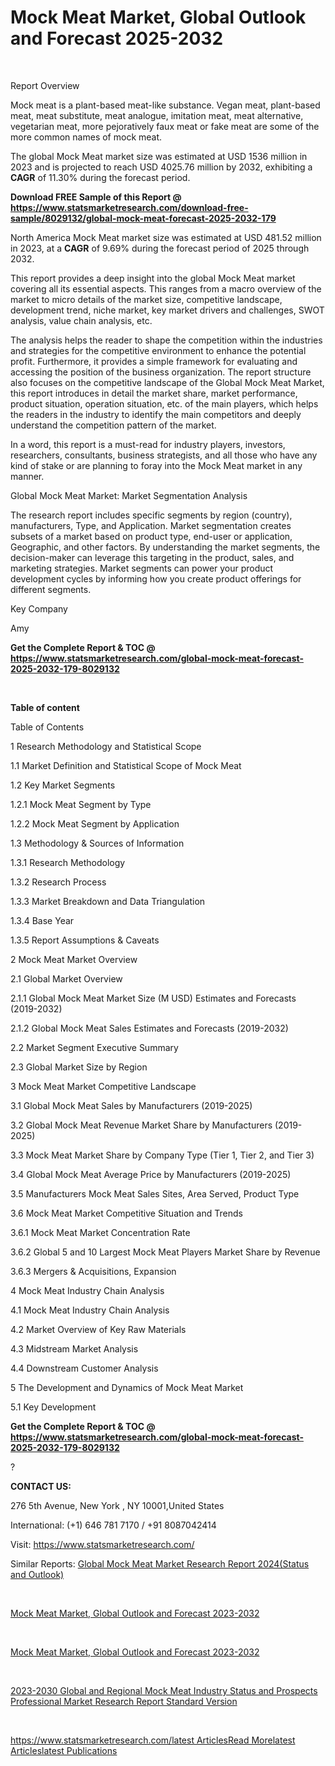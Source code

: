 <h1>Mock Meat Market, Global Outlook and Forecast 2025-2032</h1><br/><p>Report Overview</p>
 
 
 
 <p>Mock meat is a plant-based meat-like substance. Vegan meat, plant-based meat, meat substitute, meat analogue, imitation meat, meat alternative, vegetarian meat, more pejoratively faux meat or fake meat are some of the more common names of mock meat.</p>
 
 
 
 <p>The global Mock Meat market size was estimated at USD 1536 million in 2023 and is projected to reach USD 4025.76 million by 2032, exhibiting a <strong>CAGR</strong> of 11.30% during the forecast period.</p>
 
 
 
 <p><strong>Download FREE Sample of this Report @ <a href="https://www.statsmarketresearch.com/download-free-sample/8029132/global-mock-meat-forecast-2025-2032-179">https://www.statsmarketresearch.com/download-free-sample/8029132/global-mock-meat-forecast-2025-2032-179</a></strong></p>
 
 
 
 <p>North America Mock Meat market size was estimated at USD 481.52 million in 2023, at a <strong>CAGR</strong> of 9.69% during the forecast period of 2025 through 2032.</p>
 
 
 
 <p>This report provides a deep insight into the global Mock Meat market covering all its essential aspects. This ranges from a macro overview of the market to micro details of the market size, competitive landscape, development trend, niche market, key market drivers and challenges, SWOT analysis, value chain analysis, etc.</p>
 
 
 
 <p>The analysis helps the reader to shape the competition within the industries and strategies for the competitive environment to enhance the potential profit. Furthermore, it provides a simple framework for evaluating and accessing the position of the business organization. The report structure also focuses on the competitive landscape of the Global Mock Meat Market, this report introduces in detail the market share, market performance, product situation, operation situation, etc. of the main players, which helps the readers in the industry to identify the main competitors and deeply understand the competition pattern of the market.</p>
 
 
 
 <p>In a word, this report is a must-read for industry players, investors, researchers, consultants, business strategists, and all those who have any kind of stake or are planning to foray into the Mock Meat market in any manner.</p>
 
 
 
 <p>Global Mock Meat Market: Market Segmentation Analysis</p>
 
 
 
 <p>The research report includes specific segments by region (country), manufacturers, Type, and Application. Market segmentation creates subsets of a market based on product type, end-user or application, Geographic, and other factors. By understanding the market segments, the decision-maker can leverage this targeting in the product, sales, and marketing strategies. Market segments can power your product development cycles by informing how you create product offerings for different segments.</p>
 
 
 
 <p>Key Company</p>
 
 
 
 <p>Amy</p>
 
 
 
 <div><b>Get the Complete Report & TOC @ <a href="https://www.statsmarketresearch.com/global-mock-meat-forecast-2025-2032-179-8029132">https://www.statsmarketresearch.com/global-mock-meat-forecast-2025-2032-179-8029132</a></b></div>
 
 
 
 <p><br />
 
 <b>Table of content</b></p>
 
 
 
 <p>Table of Contents<br />
 
 1 Research Methodology and Statistical Scope<br />
 
 1.1 Market Definition and Statistical Scope of Mock Meat<br />
 
 1.2 Key Market Segments<br />
 
 1.2.1 Mock Meat Segment by Type<br />
 
 1.2.2 Mock Meat Segment by Application<br />
 
 1.3 Methodology & Sources of Information<br />
 
 1.3.1 Research Methodology<br />
 
 1.3.2 Research Process<br />
 
 1.3.3 Market Breakdown and Data Triangulation<br />
 
 1.3.4 Base Year<br />
 
 1.3.5 Report Assumptions & Caveats<br />
 
 2 Mock Meat Market Overview<br />
 
 2.1 Global Market Overview<br />
 
 2.1.1 Global Mock Meat Market Size (M USD) Estimates and Forecasts (2019-2032)<br />
 
 2.1.2 Global Mock Meat Sales Estimates and Forecasts (2019-2032)<br />
 
 2.2 Market Segment Executive Summary<br />
 
 2.3 Global Market Size by Region<br />
 
 3 Mock Meat Market Competitive Landscape<br />
 
 3.1 Global Mock Meat Sales by Manufacturers (2019-2025)<br />
 
 3.2 Global Mock Meat Revenue Market Share by Manufacturers (2019-2025)<br />
 
 3.3 Mock Meat Market Share by Company Type (Tier 1, Tier 2, and Tier 3)<br />
 
 3.4 Global Mock Meat Average Price by Manufacturers (2019-2025)<br />
 
 3.5 Manufacturers Mock Meat Sales Sites, Area Served, Product Type<br />
 
 3.6 Mock Meat Market Competitive Situation and Trends<br />
 
 3.6.1 Mock Meat Market Concentration Rate<br />
 
 3.6.2 Global 5 and 10 Largest Mock Meat Players Market Share by Revenue<br />
 
 3.6.3 Mergers & Acquisitions, Expansion<br />
 
 4 Mock Meat Industry Chain Analysis<br />
 
 4.1 Mock Meat Industry Chain Analysis<br />
 
 4.2 Market Overview of Key Raw Materials<br />
 
 4.3 Midstream Market Analysis<br />
 
 4.4 Downstream Customer Analysis<br />
 
 5 The Development and Dynamics of Mock Meat Market<br />
 
 5.1 Key Development</p>
 
 
 
 <div><b>Get the Complete Report & TOC @ <a href="https://www.statsmarketresearch.com/global-mock-meat-forecast-2025-2032-179-8029132">https://www.statsmarketresearch.com/global-mock-meat-forecast-2025-2032-179-8029132</a></b></div>
 
 
 
 <p>? </p>
 
 
 
 <p><b>CONTACT US:</b><br />
 
 276 5th Avenue, New York , NY 10001,United States<br />
 
 International: (+1) 646 781 7170 / +91 8087042414<br />
 
 Visit: <a href="https://www.statsmarketresearch.com/">https://www.statsmarketresearch.com/</a><br />
 
 Similar Reports: <a href="https://www.statsmarketresearch.com/global-mock-meat-forecast-2025-2032-179-8029132">Global Mock Meat Market Research Report 2024(Status and Outlook)</a><br />
 
 <br />
 
 <a href="https://www.statsmarketresearch.com/global-mock-meat-forecast-2025-2032-179-8029132">Mock Meat Market, Global Outlook and Forecast 2023-2032</a><br />
 
 <br />
 
 <a href="https://www.statsmarketresearch.com/global-mock-meat-forecast-2025-2032-179-8029132">Mock Meat Market, Global Outlook and Forecast 2023-2032</a><br />
 
 <br />
 
 <a href="https://www.statsmarketresearch.com/global-mock-meat-forecast-2025-2032-179-8029132">2023-2030 Global and Regional Mock Meat Industry Status and Prospects Professional Market Research Report Standard Version</a><br />
 
 <br />
 
 <a href="https://gyeongbokgung.com">https://www.statsmarketresearch.com/</a><a href="https://hallyeomaritime.com">latest Articles</a><a href="https://jingwansa.com">Read More</a><a href="https://nguoiviet.jp/">latest Articles</a><a href="https://www.intelmarketresearch.com/">latest Publications</a></p>